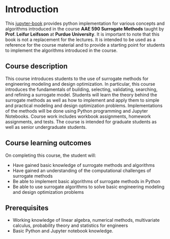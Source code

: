 # Introduction
This [jupyter-book](https://jupyterbook.org/en/stable/intro.html) provides python implementation for various concepts and algorithms
introduced in the course **AAE 590 Surrogate Methods** taught by **Prof. Leifur Leifsson** at **Purdue University**.
It is important to note that this book is not a replacement for the lectures. It is intended to be used
as a reference for the course material and to provide a starting point for students to implement the algorithms
introduced in the course.

## Course description
This course introduces students to the use of surrogate methods for engineering modeling and design optimization. In
particular, this course introduces the fundamentals of building, selecting, validating, searching, and refining a surrogate
model. Students will learn the theory behind the surrogate methods as well as how to implement and apply them to
simple and practical modeling and design optimization problems. Implementations of the methods will be done using
Python programming and Jupyter Notebooks. Course work includes workbook assignments, homework assignments,
and tests. The course is intended for graduate students as well as senior undergraduate students.

## Course learning outcomes
On completing this course, the student will:
+ Have gained basic knowledge of surrogate methods and algorithms
+ Have gained an understanding of the computational challenges of surrogate methods
+ Be able to implement basic algorithms of surrogate methods in Python
+ Be able to use surrogate algorithms to solve basic engineering modeling and design optimization problems

## Prerequisites
+ Working knowledge of linear algebra, numerical methods, multivariate calculus, probability theory and
statistics for engineers
+ Basic Python and Jupyter notebook knowledge.
